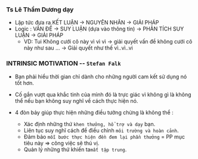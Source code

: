 ### Ts Lê Thẩm Dương dạy

- Lập tức đưa ra KẾT LUẬN -> NGUYÊN NHÂN -> GIẢI PHÁP
- Logic : VẤN ĐỀ -> SUY LUẬN (dựa vào thông tin) -> PHÂN TÍCH SUY LUẬN -> GIẢI PHÁP
  - VD: Tui Không cưới cô này vì vì vì -> giải quyết vấn đề không cưới cô này như sau ... -> Giải quyết như thế vì..vì..vi

### INTRINSIC MOTIVATION -- `Stefan Falk`

- Bạn phải hiểu thời gian chỉ dành cho những người cam kết sử dụng nó tốt hơn.
- Cố gắn vượt qua khắc tinh của mình đó là trực giác vì không gì là không thể nếu bạn không suy nghĩ về cách thực hiện nó.

- 4 đòn bảy giúp thực hiện những điều tưởng chừng là không thể :
  - Xác định những thứ `khen thưởng, hổ trợ và dạy` bạn.
  - Liên tục suy nghĩ cách để điều chỉnh `môi trường và hoàn cảnh`.
  - Đảm bảo `mỗi bước thực hiện đền đem lại phần thưởng` = PP mục tiêu này => công việc sẽ thú vị.
  - Quản lý những thứ khiến ta`mất tập trung`.

